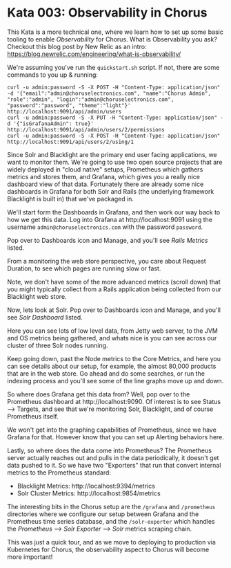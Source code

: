 # Kata 003: Observability in Chorus

This Kata is a more technical one, where we learn how to set up some basic tooling to enable _Observability_ for Chorus.
What is Observability you ask?  Checkout this blog post by New Relic as an intro: https://blog.newrelic.com/engineering/what-is-observability/

We're assuming you've run the `quickstart.sh` script. If not, there are some commands to you up & running:

```
curl -u admin:password -S -X POST -H "Content-Type: application/json" -d '{"email":"admin@choruselectronics.com", "name":"Chorus Admin", "role":"admin", "login":"admin@choruselectronics.com", "password":"password", "theme":"light"}' http://localhost:9091/api/admin/users
curl -u admin:password -S -X PUT -H "Content-Type: application/json" -d '{"isGrafanaAdmin": true}' http://localhost:9091/api/admin/users/2/permissions
curl -u admin:password -S -X POST -H "Content-Type: application/json" http://localhost:9091/api/users/2/using/1
```

Since Solr and Blacklight are the primary end user facing applications, we want to monitor them.   We're going to use two open
source projects that are widely deployed in "cloud native" setups, Prometheus which gathers metrics and stores
them, and Grafana, which gives you a really nice dashboard view of that data.   Fortunately there are already some nice dashboards in Grafana for both Solr and Rails (the underlying framework Blacklight is built in) that we've packaged in.

We'll start form the Dashboards in Grafana, and then work our way back to how we get this data.  Log into Grafana at http://localhost:9091 using the username `admin@choruselectronics.com` with the password `password`.   

Pop over to Dashboards icon and Manage, and you'll see _Rails Metrics_ listed.  

From a monitoring the web store perspective, you care about Request Duration, to see which pages are running slow or fast.

Note, we don't have some of the more advanced metrics (scroll down) that you might typically collect from a Rails application being collected from our Blacklight web store.

Now, lets look at Solr.   Pop over to Dashboards icon and Manage, and you'll see _Solr Dashboard_ listed.  

Here you can see lots of low level data, from Jetty web server, to the  JVM and OS metrics being gathered, and whats nice is you can see across our cluster of three Solr nodes running.   

Keep going down, past the Node metrics to the Core Metrics, and here you can see details about our setup, for example, the almost 80,000 products that are in the web store.   Go ahead and do some searches, or run the indexing process and you'll see some of the line graphs move up and down.


So where does Grafana get this data from?  Well, pop over to the Prometheus dashboard at http://localhost:9090.  Of interest
is to see Status --> Targets, and see that we're monitoring Solr, Blacklight, and of course Prometheus itself.

We won't get into the graphing capabilities of Prometheus, since we have Grafana for that.   However know that you can set up Alerting behaviors here.

Lastly, so where does the data come into Prometheus?  The Prometheus server actually reaches out and pulls in the data periodically, it doesn't get data pushed to it.  So we have two "Exporters" that run that convert internal metrics to the Prometheus standard:

* Blacklight Metrics: http://localhost:9394/metrics
* Solr Cluster Metrics: http://localhost:9854/metrics

The interesting bits in the Chorus setup are the `/grafana` and `/prometheus` directories where we configure our setup between Grafana and the Prometheus time series database, and the `/solr-exporter` which handles the _Prometheus --> Solr Exporter --> Solr_ metrics scraping chain.

This was just a quick tour, and as we move to deploying to production via Kubernetes for Chorus, the observability aspect to Chorus will become more important!
